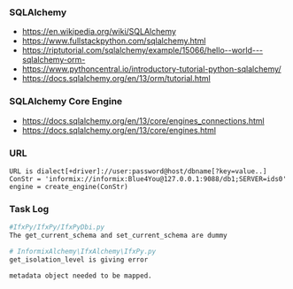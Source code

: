 ### SQLAlchemy
- https://en.wikipedia.org/wiki/SQLAlchemy
- https://www.fullstackpython.com/sqlalchemy.html
- https://riptutorial.com/sqlalchemy/example/15066/hello--world---sqlalchemy-orm-
- https://www.pythoncentral.io/introductory-tutorial-python-sqlalchemy/
- https://docs.sqlalchemy.org/en/13/orm/tutorial.html

### SQLAlchemy Core Engine
- https://docs.sqlalchemy.org/en/13/core/engines_connections.html
- https://docs.sqlalchemy.org/en/13/core/engines.html



### URL
```
URL is dialect[+driver]://user:password@host/dbname[?key=value..]
ConStr = 'informix://informix:Blue4You@127.0.0.1:9088/db1;SERVER=ids0'
engine = create_engine(ConStr)
```


### Task Log
```bash
#IfxPy/IfxPy/IfxPyDbi.py
The get_current_schema and set_current_schema are dummy
```

```bash
# InformixAlchemy\IfxAlchemy\IfxPy.py
get_isolation_level is giving error
```

```bash
metadata object needed to be mapped.
```